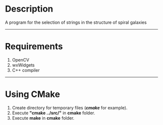 # Description
A program for the selection of strings in the structure of spiral galaxies
______

# Requirements
1. OpenCV
2. wxWidgets
3. C++ compiler
______

# Using CMake
1. Create directory for temporary files (***cmake*** for example).
2. Execute **"cmake ../src/"** in **cmake** folder.
3. Execute **make** in **cmake** folder.
